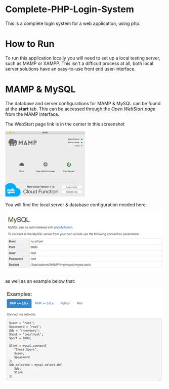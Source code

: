 # Complete-PHP-Login-System
This is a complete login system for a web application, using php.

# How to Run
To run this application locally you will need to set up a local testing server, 
such as MAMP or XAMPP. This isn't a difficult process at all, both local server
solutions have an easy-to-use front end user-interface.

# MAMP & MySQL

The database and server configurations for MAMP & MySQL can be found at the <strong>start</strong> tab. 
This can be accessed through the <em>Open WebStart page</em> from the MAMP interface. 

The WebStart page link is in the center in this screenshot

<img src="https://github.com/Ahmed760/Complete-PHP-Login-System/blob/master/MAMP-3.png" width="50%">

You will find the local server & database configuration needed here: 

<img src="https://github.com/Ahmed760/Complete-PHP-Login-System/blob/master/MAMP-1.png" max-width="75%">

as well as an example below that: 

<img src="https://github.com/Ahmed760/Complete-PHP-Login-System/blob/master/MAMP-2.png" max-width="75%">







